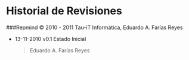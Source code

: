 Historial de Revisiones
=======================

###Repmind &copy; 2010 - 2011 Tau-iT Informática, Eduardo A. Farías Reyes

* 13-11-2010 v0.1 Estado Inicial
	>
	>Eduardo A. Farías Reyes


